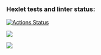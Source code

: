### Hexlet tests and linter status:
[![Actions Status](https://github.com/AlenaSmile/frontend-project-44/workflows/hexlet-check/badge.svg)](https://github.com/AlenaSmile/frontend-project-44/actions)

<a href="https://codeclimate.com/github/AlenaSmile/frontend-project-44/maintainability"><img src="https://api.codeclimate.com/v1/badges/58613b3c1e7c972943f9/maintainability" /></a>

<a href="https://asciinema.org/a/2MIrPSfruv6ArXzMU97jKO67F" target="_blank"><img src="https://asciinema.org/a/2MIrPSfruv6ArXzMU97jKO67F.svg" /></a>

